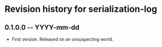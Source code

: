 # Revision history for serialization-log

## 0.1.0.0  -- YYYY-mm-dd

* First version. Released on an unsuspecting world.
